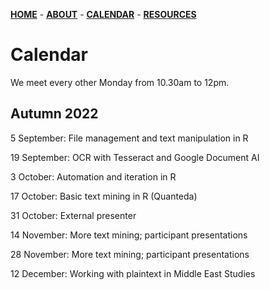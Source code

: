 [**HOME**](/index.md) - [**ABOUT**](/about.md) - [**CALENDAR**](calendar.md) - [**RESOURCES**](/resources.md)

# Calendar

We meet every other Monday from 10.30am to 12pm.

## Autumn 2022
 
5 September: File management and text manipulation in R  

19 September: OCR with Tesseract and Google Document AI  

3 October: Automation and iteration in R   

17 October: Basic text mining in R (Quanteda)   

31 October: External presenter  

14 November: More text mining; participant presentations  

28 November: More text mining; participant presentations  

12 December: Working with plaintext in Middle East Studies   
